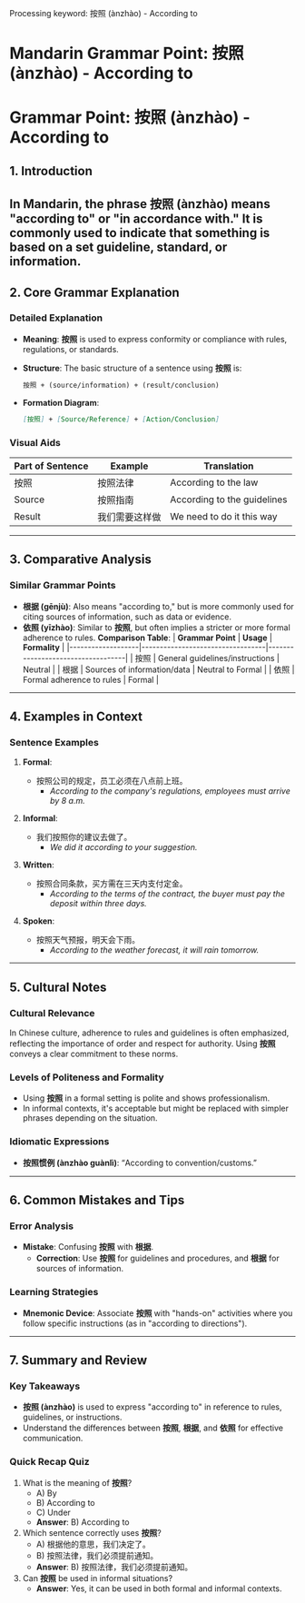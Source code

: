 Processing keyword: 按照 (ànzhào) - According to
# Mandarin Grammar Point: 按照 (ànzhào) - According to
# Grammar Point: 按照 (ànzhào) - According to
## 1. Introduction
In Mandarin, the phrase **按照 (ànzhào)** means "according to" or "in accordance with." It is commonly used to indicate that something is based on a set guideline, standard, or information.
---
## 2. Core Grammar Explanation
### Detailed Explanation
- **Meaning**: **按照** is used to express conformity or compliance with rules, regulations, or standards.
- **Structure**: The basic structure of a sentence using **按照** is:
  
  ```markdown
  按照 + (source/information) + (result/conclusion)
  ```
- **Formation Diagram**:
  
  ```markdown
  [按照] + [Source/Reference] + [Action/Conclusion]
  ```
### Visual Aids
| **Part of Sentence** | **Example**              | **Translation**              |
|----------------------|-------------------------|-------------------------------|
| 按照                 | 按照法律                | According to the law         |
| Source               | 按照指南                | According to the guidelines   |
| Result               | 我们需要这样做          | We need to do it this way    |
---
## 3. Comparative Analysis
### Similar Grammar Points
- **根据 (gēnjù)**: Also means "according to," but is more commonly used for citing sources of information, such as data or evidence.
- **依照 (yīzhào)**: Similar to **按照**, but often implies a stricter or more formal adherence to rules.
**Comparison Table**:
| **Grammar Point** | **Usage**                         | **Formality**                     |
|-------------------|----------------------------------|-----------------------------------|
| 按照              | General guidelines/instructions  | Neutral                            |
| 根据              | Sources of information/data       | Neutral to Formal                  |
| 依照              | Formal adherence to rules        | Formal                            |
---
## 4. Examples in Context
### Sentence Examples
1. **Formal**: 
   - 按照公司的规定，员工必须在八点前上班。
     - *According to the company's regulations, employees must arrive by 8 a.m.*
  
2. **Informal**: 
   - 我们按照你的建议去做了。
     - *We did it according to your suggestion.*
3. **Written**: 
   - 按照合同条款，买方需在三天内支付定金。
     - *According to the terms of the contract, the buyer must pay the deposit within three days.*
4. **Spoken**:
   - 按照天气预报，明天会下雨。
     - *According to the weather forecast, it will rain tomorrow.*
---
## 5. Cultural Notes
### Cultural Relevance
In Chinese culture, adherence to rules and guidelines is often emphasized, reflecting the importance of order and respect for authority. Using **按照** conveys a clear commitment to these norms.
### Levels of Politeness and Formality
- Using **按照** in a formal setting is polite and shows professionalism.
- In informal contexts, it's acceptable but might be replaced with simpler phrases depending on the situation.
### Idiomatic Expressions
- **按照惯例 (ànzhào guànlì)**: “According to convention/customs.”
  
---
## 6. Common Mistakes and Tips
### Error Analysis
- **Mistake**: Confusing **按照** with **根据**.
  - **Correction**: Use **按照** for guidelines and procedures, and **根据** for sources of information.
### Learning Strategies
- **Mnemonic Device**: Associate **按照** with "hands-on" activities where you follow specific instructions (as in "according to directions").
  
---
## 7. Summary and Review
### Key Takeaways
- **按照 (ànzhào)** is used to express "according to" in reference to rules, guidelines, or instructions.
- Understand the differences between **按照**, **根据**, and **依照** for effective communication.
  
### Quick Recap Quiz
1. What is the meaning of **按照**?
   - A) By
   - B) According to
   - C) Under
   - **Answer**: B) According to
2. Which sentence correctly uses **按照**?
   - A) 根据他的意思，我们决定了。
   - B) 按照法律，我们必须提前通知。
   - **Answer**: B) 按照法律，我们必须提前通知。
3. Can **按照** be used in informal situations?
   - **Answer**: Yes, it can be used in both formal and informal contexts.
